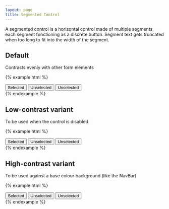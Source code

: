 ```yaml
---
layout: page
title: Segmented Control
---
```


A segmented control is a horizontal control made of multiple segments, each segment functioning as a discrete button. Segment text gets truncated when too long to fit into the width of the segment.

## Default
Contrasts evenly with other form elements

{% example html %}
<div class="SegmentedControl">
  <button class="SegmentedControl-segment SegmentedControl-segment--selected">Selected</button>
  <button class="SegmentedControl-segment">Unselected</button>
  <button class="SegmentedControl-segment">Unselected</button>
</div>
{% endexample %}


## Low-contrast variant
To be used when the control is disabled

{% example html %}
<div class="SegmentedControl SegmentedControl--contrastLow">
  <button class="SegmentedControl-segment SegmentedControl-segment--selected">Selected</button>
  <button class="SegmentedControl-segment">Unselected</button>
  <button class="SegmentedControl-segment">Unselected</button>
</div>
{% endexample %}


## High-contrast variant
To be used against a base colour background (like the NavBar)

{% example html %}
<div class="SegmentedControl SegmentedControl--contrastHigh">
  <button class="SegmentedControl-segment SegmentedControl-segment--selected">Selected</button>
  <button class="SegmentedControl-segment">Unselected</button>
  <button class="SegmentedControl-segment">Unselected</button>
</div>
{% endexample %}
